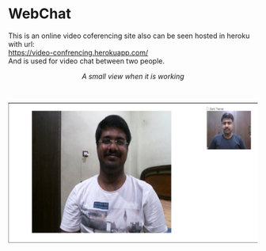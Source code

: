 # WebChat
This is an online video coferencing site also can be seen hosted in heroku with url:<br>
https://video-confrencing.herokuapp.com/<br>
And is used for video chat between two people.<br>
<p align="center"><i>A small view when it is working</i></p><br>
<p align="center"><kbd>
  <img src="https://github.com/nalin-programmer/WebChat/blob/master/screenshot/WebChat.jpg">
  </kbd></p>

